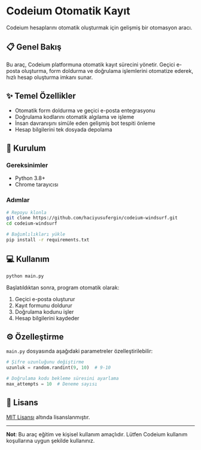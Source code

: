 # Codeium Otomatik Kayıt

Codeium hesaplarını otomatik oluşturmak için gelişmiş bir otomasyon aracı.

## 📋 Genel Bakış

Bu araç, Codeium platformuna otomatik kayıt sürecini yönetir. Geçici e-posta oluşturma, form doldurma ve doğrulama işlemlerini otomatize ederek, hızlı hesap oluşturma imkanı sunar.

## ✨ Temel Özellikler

- Otomatik form doldurma ve geçici e-posta entegrasyonu
- Doğrulama kodlarını otomatik algılama ve işleme
- İnsan davranışını simüle eden gelişmiş bot tespiti önleme
- Hesap bilgilerini tek dosyada depolama

## 🚀 Kurulum

### Gereksinimler

- Python 3.8+
- Chrome tarayıcısı

### Adımlar

```bash
# Repoyu klonla
git clone https://github.com/haciyusufergin/codeium-windsurf.git
cd codeium-windsurf

# Bağımlılıkları yükle
pip install -r requirements.txt
```

## 💻 Kullanım

```bash
python main.py
```

Başlatıldıktan sonra, program otomatik olarak:
1. Geçici e-posta oluşturur
2. Kayıt formunu doldurur
3. Doğrulama kodunu işler
4. Hesap bilgilerini kaydeder

## ⚙️ Özelleştirme

`main.py` dosyasında aşağıdaki parametreler özelleştirilebilir:

```python
# Şifre uzunluğunu değiştirme
uzunluk = random.randint(9, 10)  # 9-10

# Doğrulama kodu bekleme süresini ayarlama
max_attempts = 10  # Deneme sayısı
```

## 📄 Lisans

[MIT Lisansı](LICENSE) altında lisanslanmıştır.

---

**Not**: Bu araç eğitim ve kişisel kullanım amaçlıdır. Lütfen Codeium kullanım koşullarına uygun şekilde kullanınız.
